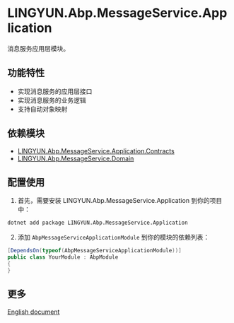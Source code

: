 # LINGYUN.Abp.MessageService.Application

消息服务应用层模块。

## 功能特性

* 实现消息服务的应用层接口
* 实现消息服务的业务逻辑
* 支持自动对象映射

## 依赖模块

* [LINGYUN.Abp.MessageService.Application.Contracts](../LINGYUN.Abp.MessageService.Application.Contracts/README.md)
* [LINGYUN.Abp.MessageService.Domain](../LINGYUN.Abp.MessageService.Domain/README.md)

## 配置使用

1. 首先，需要安装 LINGYUN.Abp.MessageService.Application 到你的项目中：

```bash
dotnet add package LINGYUN.Abp.MessageService.Application
```

2. 添加 `AbpMessageServiceApplicationModule` 到你的模块的依赖列表：

```csharp
[DependsOn(typeof(AbpMessageServiceApplicationModule))]
public class YourModule : AbpModule
{
}
```

## 更多

[English document](README.EN.md)
